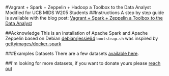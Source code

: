 #Vagrant + Spark + Zeppelin + Hadoop a Toolbox to the Data Analyst
Modified for UCB MIDS W205 Students
##Instructions
A step by step guide is available with the blog post: [Vagrant + Spark + Zeppelin a Toolbox to the Data Analyst](http://arjon.es/2015/08/23/vagrant-spark-zeppelin-a-toolbox-to-the-data-analyst/)

##Acknowledge
This is an installation of Apache Spark and Apache Zeppelin based on Debian [debian/jessie64](https://atlas.hashicorp.com/debian/boxes/jessie64)
`bootstrap.sh` was inspired by [gettyimages/docker-spark](https://github.com/gettyimages/docker-spark)

###Examples Datasets
There are a few datasets [available here](./data/).

##I'm looking for more datasets, if you want to donate yours please [reach out](https://twitter.com/arjones)

